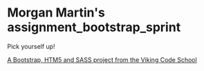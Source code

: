 Morgan Martin's assignment_bootstrap_sprint
===========================================

Pick yourself up!

[A Bootstrap, HTM5 and SASS project from the Viking Code School](http://www.vikingcodeschool.com)
